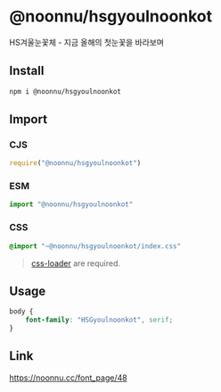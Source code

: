 # @noonnu/hsgyoulnoonkot
HS겨울눈꽃체 - 지금 올해의 첫눈꽃을 바라보며

## Install
```sh
npm i @noonnu/hsgyoulnoonkot
```
## Import
### CJS
```js
require("@noonnu/hsgyoulnoonkot")
```
### ESM
```js
import "@noonnu/hsgyoulnoonkot"
```
### CSS 
```css
@import "~@noonnu/hsgyoulnoonkot/index.css"
```
> [css-loader](https://github.com/webpack-contrib/css-loader) are required.

## Usage
```css
body {
    font-family: "HSGyoulnoonkot", serif;
}
```

## Link
https://noonnu.cc/font_page/48